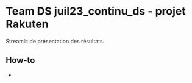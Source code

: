 # Team DS juil23_continu_ds - projet Rakuten

Streamlit de présentation des résultats.

## How-to

* 